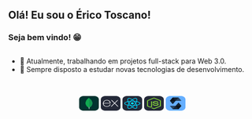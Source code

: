 ## Olá! Eu sou o Érico Toscano!

### Seja bem vindo! 😁

##

- 🌱 Atualmente, trabalhando em projetos full-stack para Web 3.0.
- :blue_book: Sempre disposto a estudar novas tecnologias de desenvolvimento.

##
  
<div style="display: inline_block" align="center"><br>
  <img align="center" alt="Erico-Mongo" height="30" width="40" src="https://github.com/tandpfun/skill-icons/blob/main/icons/MongoDB.svg">
  <img align="center" alt="Erico-Express" height="30" width="40" src="https://github.com/tandpfun/skill-icons/blob/main/icons/ExpressJS-Dark.svg">
  <img align="center" alt="Erico-React" height="30" width="40" src="https://github.com/tandpfun/skill-icons/blob/main/icons/React-Dark.svg">
  <img align="center" alt="Erico-NodeJS" height="30" width="40" src="https://github.com/tandpfun/skill-icons/blob/main/icons/NodeJS-Dark.svg">
  <img align="center" alt="Erico-Solidity" height="30" width="40"src="https://github.com/tandpfun/skill-icons/blob/main/icons/Solidity.svg">

</div>
